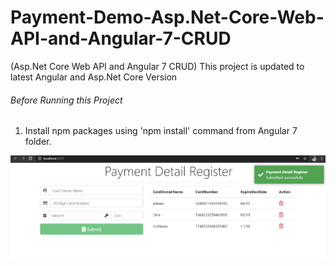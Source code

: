 # Payment-Demo-Asp.Net-Core-Web-API-and-Angular-7-CRUD
(Asp.Net Core Web API and Angular 7 CRUD)
This project is updated to latest Angular and Asp.Net Core Version 

###### Before Running this Project
 1. Install npm packages using 'npm install' command from Angular 7 folder.

![alt text](https://github.com/KHkhalaf/Payment-Demo-Asp.Net-Core-Web-API-and-Angular-7-CRUD-/blob/master/Images/Screenshot.png)
